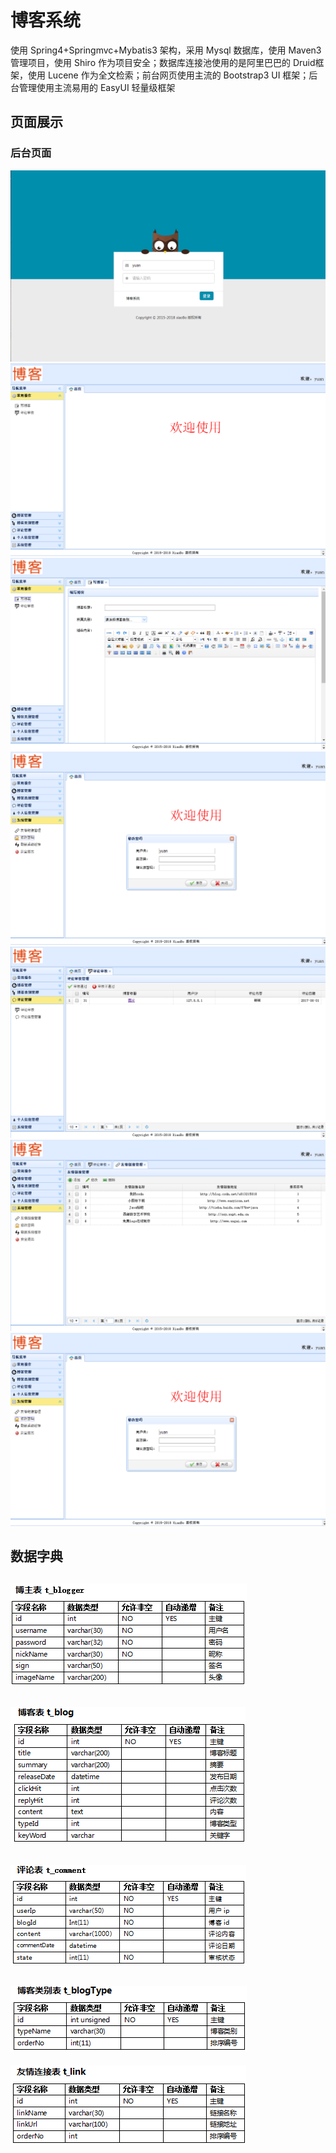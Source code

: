 # 博客系统
使用 Spring4+Springmvc+Mybatis3 架构，采用 Mysql 数据库，使用 Maven3 管理项目，使用 Shiro 作为项目安全；数据库连接池使用的是阿里巴巴的 Druid框  架，使用 Lucene 作为全文检索；前台网页使用主流的 Bootstrap3 UI 框架；后台管理使用主流易用的 EasyUI 轻量级框架<br>
## 页面展示
### 后台页面
![](https://github.com/yuanxiaobo/Blog/raw/master/picture/admin.png)
![](https://github.com/yuanxiaobo/Blog/raw/master/picture/admin1.png)
![](https://github.com/yuanxiaobo/Blog/raw/master/picture/admin22.png)
![](https://github.com/yuanxiaobo/Blog/raw/master/picture/admin6.png)
![](https://github.com/yuanxiaobo/Blog/raw/master/picture/admin4.png)
![](https://github.com/yuanxiaobo/Blog/raw/master/picture/admin5.png)
![](https://github.com/yuanxiaobo/Blog/raw/master/picture/admin6.png)
## 数据字典
![](https://github.com/yuanxiaobo/Blog/raw/master/picture/6.png)
---
![](https://github.com/yuanxiaobo/Blog/raw/master/picture/10.png)
---
![](https://github.com/yuanxiaobo/Blog/raw/master/picture/9.png)
---
![](https://github.com/yuanxiaobo/Blog/raw/master/picture/8.png)
---
![](https://github.com/yuanxiaobo/Blog/raw/master/picture/7.png)

